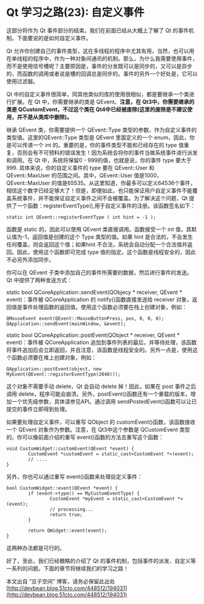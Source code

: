 # Qt 学习之路(23): 自定义事件

这部分将作为 Qt 事件部分的结束。我们在前面已经从大概上了解了 Qt 的事件机制。下面要说的是如何自定义事件。

Qt 允许你创建自己的事件类型，这在多线程的程序中尤其有用，当然，也可以用在单线程的程序中，作为一种对象间通讯的机制。那么，为什么我需要使用事件，而不是使用信号槽呢？主要原因是，事件的分发既可以是同步的，又可以是异步的，而函数的调用或者说是槽的回调总是同步的。事件的另外一个好处是，它可以使用过滤器。

Qt 中的自定义事件很简单，同其他类似的库的使用很相似，都是要继承一个类进行扩展。在 Qt 中，你需要继承的类是 QEvent。**注意，在 Qt3中，你需要继承的类是 QCustomEvent，不过这个类在 Qt4中已经被废除(这里的废除是不建议使用，并不是从类库中删除)。**

继承 QEvent 类，你需要提供一个 QEvent::Type 类型的参数，作为自定义事件的类型值。这里的QEvent::Type 类型是 QEvent 里面定义的一个 enum，因此，你是可以传递一个 int 的。重要的是，你的事件类型不能和已经存在的 type 值重复，否则会有不可预料的错误发生！因为系统会将你的事件当做系统事件进行派发和调用。在 Qt 中，系统将保留0 - 999的值，也就是说，你的事件 type 要大于999. 具体来说，你的自定义事件的 type 要在 QEvent::User 和 QEvent::MaxUser 的范围之间。其中，QEvent::User 值是1000，QEvent::MaxUser 的值是65535。从这里知道，你最多可以定义64536个事件，相信这个数字已经足够大了！但是，即便如此，也只能保证用户自定义事件不能覆盖系统事件，并不能保证自定义事件之间不会被覆盖。为了解决这个问题，Qt 提供了一个函数：registerEventType(),用于自定义事件的注册。该函数签名如下：

```
static int QEvent::registerEventType ( int hint = -1 );
```

函数是 static 的，因此可以使用 QEvent 类直接调用。函数接受一个 int 值，其默认值为-1，返回值是创建的这个 Type 类型的值。如果 hint 是合法的，不会发生任何覆盖，则会返回这个值；如果hint 不合法，系统会自动分配一个合法值并返回。因此，使用这个函数即可完成 type 值的指定。这个函数是线程安全的，因此不必另外添加同步。

你可以在 QEvent 子类中添加自己的事件所需要的数据，然后进行事件的发送。Qt 中提供了两种发送方式：

static bool QCoreApplication::sendEvent(QObjecy * receiver, QEvent * event)：事件被 QCoreApplication 的 notify()函数直接发送给 receiver 对象，返回值是事件处理函数的返回值。使用这个函数必须要在栈上创建对象，例如：

```
QMouseEvent event(QEvent::MouseButtonPress, pos, 0, 0, 0);
QApplication::sendEvent(mainWindow, &event);
```

static bool QCoreApplication::postEvent(QObject * receiver, QEvent * event)：事件被 QCoreApplication 追加到事件列表的最后，并等待处理，该函数将事件追加后会立即返回，并且注意，该函数是线程安全的。另外一点是，使用这个函数必须要在堆上创建对象，例如：

```
QApplication::postEvent(object, new MyEvent(QEvent::registerEventType(2048)));
```

这个对象不需要手动 delete，Qt 会自动 delete 掉！因此，如果在 post 事件之后调用 delete，程序可能会崩溃。另外，postEvent()函数还有一个重载的版本，增加一个优先级参数，具体请参见API。通过调用 sendPostedEvent()函数可以让已提交的事件立即得到处理。

如果要处理自定义事件，可以重写 QObject 的 customEvent()函数，该函数接收一个 QEvent 对象作为参数。注意，在 Qt3中这个参数是 QCustomEvent 类型的。你可以像前面介绍的重写 event()函数的方法去重写这个函数：


```
void CustomWidget::customEvent(QEvent *event) {
        CustomEvent *customEvent = static_cast<CustomEvent *>(event);
        // ....
}
```

另外，你也可以通过重写 event()函数来处理自定义事件：

```
bool CustomWidget::event(QEvent *event) {
        if (event->type() == MyCustomEventType) {
                CustomEvent *myEvent = static_cast<CustomEvent *>(event);
                // processing...
                return true;
        }

        return QWidget::event(event);
}

```

这两种办法都是可行的。

好了，至此，我们已经概略的介绍了 Qt 的事件机制，包括事件的派发、自定义等一系列的问题。下面的章节将继续我们的学习之路！

本文出自 “豆子空间” 博客，请务必保留此出处 [http://devbean.blog.51cto.com/448512/194031](http://devbean.blog.51cto.com/448512/194031)